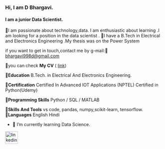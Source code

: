 ###  Hi, I am D Bhargavi.

#### I am a junior Data Scientist.


👩I am passionate about technology,data. I am enthusiastic about learning .I am looking for a position in the data scientist .
👩I have a B.Tech in Electrical and Electronics Engineering .My thesis was on the Power System

if you want to get in touch,contact me by g-mail:📧 bhargavi998d@gmail.com

📝you can check **My  CV** ( [link](https://www.dropbox.com/scl/fi/z05etw874ejgohmgp65xz/Bhargavi-CV-2.pdf?rlkey=5g79ag8n1r751go3vwt4uas8g&dl=0))

🔗**Education**
B.Tech. in Electrical And Electronics Engineering.

🔗**Certification**
 Certified In Advanced IOT Applications (NPTEL) 
 Certified in Python(Udemy)
     
🔗**Programming Skills**
 Python / SQL / MATLAB

🔗**Skills And Tools**
 vs code, pandas, numpy,scikit-learn, tensorflow.
🔗**Languages**
 English
 Hindi

- 🔭 I’m currently learning Data Science.




[<img src='https://cdn.jsdelivr.net/npm/simple-icons@3.0.1/icons/linkedin.svg' alt='linkedin' height='40'>](https://www.linkedin.com/in/https://www.linkedin.com/in/d-bhargavi-a854b117a//)  


<!---
DReddyBhargavi/DReddyBhargavi is a ✨ special ✨ repository because its `README.md` (this file) appears on your GitHub profile.
You can click the Preview link to take a look at your changes.
--->

